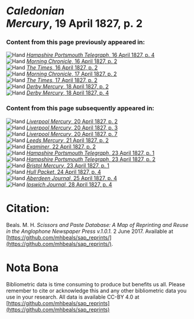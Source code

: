 # *Caledonian Mercury*, 19 April 1827, p. 2  
  
### Content from this page previously appeared in:  
![Hand](http://scissorsandpaste.net/wp-content/uploads/2017/06/smallhandpointer.png) [*Hampshire Portsmouth Telegraph*, 16 April 1827, p. 4](https://mhbeals.github.io/sap_html/Hampshire-Portsmouth-Telegraph/Hampshire-Portsmouth-Telegraph-16-April-1827-p-4)  
![Hand](http://scissorsandpaste.net/wp-content/uploads/2017/06/smallhandpointer.png) [*Morning Chronicle*, 16 April 1827, p. 2](https://mhbeals.github.io/sap_html/Morning-Chronicle/Morning-Chronicle-16-April-1827-p-2)  
![Hand](http://scissorsandpaste.net/wp-content/uploads/2017/06/smallhandpointer.png) [*The Times*, 16 April 1827, p. 2](https://mhbeals.github.io/sap_html/The-Times/The-Times-16-April-1827-p-2)  
![Hand](http://scissorsandpaste.net/wp-content/uploads/2017/06/smallhandpointer.png) [*Morning Chronicle*, 17 April 1827, p. 2](https://mhbeals.github.io/sap_html/Morning-Chronicle/Morning-Chronicle-17-April-1827-p-2)  
![Hand](http://scissorsandpaste.net/wp-content/uploads/2017/06/smallhandpointer.png) [*The Times*, 17 April 1827, p. 2](https://mhbeals.github.io/sap_html/The-Times/The-Times-17-April-1827-p-2)  
![Hand](http://scissorsandpaste.net/wp-content/uploads/2017/06/smallhandpointer.png) [*Derby Mercury*, 18 April 1827, p. 2](https://mhbeals.github.io/sap_html/Derby-Mercury/Derby-Mercury-18-April-1827-p-2)  
![Hand](http://scissorsandpaste.net/wp-content/uploads/2017/06/smallhandpointer.png) [*Derby Mercury*, 18 April 1827, p. 4](https://mhbeals.github.io/sap_html/Derby-Mercury/Derby-Mercury-18-April-1827-p-4)  
  
### Content from this page subsequently appeared in:  
![Hand](http://scissorsandpaste.net/wp-content/uploads/2017/06/smallhandpointer.png) [*Liverpool Mercury*, 20 April 1827, p. 2](https://mhbeals.github.io/sap_html/Liverpool-Mercury/Liverpool-Mercury-20-April-1827-p-2)  
![Hand](http://scissorsandpaste.net/wp-content/uploads/2017/06/smallhandpointer.png) [*Liverpool Mercury*, 20 April 1827, p. 3](https://mhbeals.github.io/sap_html/Liverpool-Mercury/Liverpool-Mercury-20-April-1827-p-3)  
![Hand](http://scissorsandpaste.net/wp-content/uploads/2017/06/smallhandpointer.png) [*Liverpool Mercury*, 20 April 1827, p. 7](https://mhbeals.github.io/sap_html/Liverpool-Mercury/Liverpool-Mercury-20-April-1827-p-7)  
![Hand](http://scissorsandpaste.net/wp-content/uploads/2017/06/smallhandpointer.png) [*Leeds Mercury*, 21 April 1827, p. 2](https://mhbeals.github.io/sap_html/Leeds-Mercury/Leeds-Mercury-21-April-1827-p-2)  
![Hand](http://scissorsandpaste.net/wp-content/uploads/2017/06/smallhandpointer.png) [*Examiner*, 22 April 1827, p. 2](https://mhbeals.github.io/sap_html/Examiner/Examiner-22-April-1827-p-2)  
![Hand](http://scissorsandpaste.net/wp-content/uploads/2017/06/smallhandpointer.png) [*Hampshire Portsmouth Telegraph*, 23 April 1827, p. 1](https://mhbeals.github.io/sap_html/Hampshire-Portsmouth-Telegraph/Hampshire-Portsmouth-Telegraph-23-April-1827-p-1)  
![Hand](http://scissorsandpaste.net/wp-content/uploads/2017/06/smallhandpointer.png) [*Hampshire Portsmouth Telegraph*, 23 April 1827, p. 2](https://mhbeals.github.io/sap_html/Hampshire-Portsmouth-Telegraph/Hampshire-Portsmouth-Telegraph-23-April-1827-p-2)  
![Hand](http://scissorsandpaste.net/wp-content/uploads/2017/06/smallhandpointer.png) [*Bristol Mercury*, 23 April 1827, p. 1](https://mhbeals.github.io/sap_html/Bristol-Mercury/Bristol-Mercury-23-April-1827-p-1)  
![Hand](http://scissorsandpaste.net/wp-content/uploads/2017/06/smallhandpointer.png) [*Hull Packet*, 24 April 1827, p. 4](https://mhbeals.github.io/sap_html/Hull-Packet/Hull-Packet-24-April-1827-p-4)  
![Hand](http://scissorsandpaste.net/wp-content/uploads/2017/06/smallhandpointer.png) [*Aberdeen Journal*, 25 April 1827, p. 4](https://mhbeals.github.io/sap_html/Aberdeen-Journal/Aberdeen-Journal-25-April-1827-p-4)  
![Hand](http://scissorsandpaste.net/wp-content/uploads/2017/06/smallhandpointer.png) [*Ipswich Journal*, 28 April 1827, p. 4](https://mhbeals.github.io/sap_html/Ipswich-Journal/Ipswich-Journal-28-April-1827-p-4)  


# Citation: 

Beals. M. H. *Scissors and Paste Database: A Map of Reprinting and Reuse in the Anglophone Newspaper Press v.1.0.1.* 2 June 2017. Available at [https://github.com/mhbeals/sap_reprints/](https://github.com/mhbeals/sap_reprints/). 

# Nota Bona

Bibliometric data is time consuming to produce but benefits us all. Please remember to cite or acknowledge this and any other bibliometric data you use in your research. All data is available CC-BY 4.0 at [https://github.com/mhbeals/sap_reprints](https://github.com/mhbeals/sap_reprints)